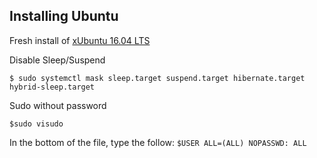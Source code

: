## Installing Ubuntu 

Fresh install of [xUbuntu 16.04 LTS](http://mirror.us.leaseweb.net/ubuntu-cdimage/xubuntu/releases/16.04/release/xubuntu-16.04.3-desktop-amd64.iso)

Disable Sleep/Suspend
```console
$ sudo systemctl mask sleep.target suspend.target hibernate.target hybrid-sleep.target
```
Sudo without password 
```console
$sudo visudo
```
In the bottom of the file, type the follow: `$USER ALL=(ALL) NOPASSWD: ALL`
